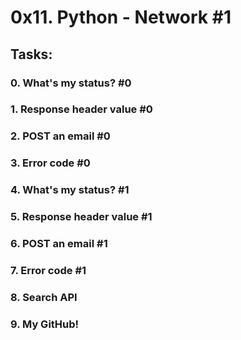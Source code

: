# 0x11. Python - Network #1

## Tasks:

### 0. What's my status? #0
### 1. Response header value #0
### 2. POST an email #0
### 3. Error code #0
### 4. What's my status? #1
### 5. Response header value #1
### 6. POST an email #1
### 7. Error code #1
### 8. Search API
### 9. My GitHub!

